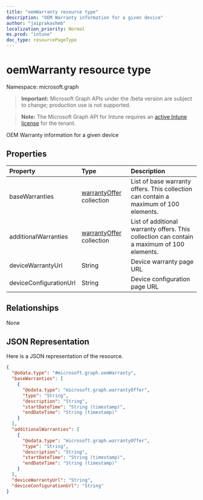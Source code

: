 ```yaml
---
title: "oemWarranty resource type"
description: "OEM Warranty information for a given device"
author: "jaiprakashmb"
localization_priority: Normal
ms.prod: "intune"
doc_type: resourcePageType
---
```


# oemWarranty resource type

Namespace: microsoft.graph

> **Important:** Microsoft Graph APIs under the /beta version are subject to change; production use is not supported.

> **Note:** The Microsoft Graph API for Intune requires an [active Intune license](https://go.microsoft.com/fwlink/?linkid=839381) for the tenant.

OEM Warranty information for a given device

## Properties
|Property|Type|Description|
|:---|:---|:---|
|baseWarranties|[warrantyOffer](../resources/intune-devices-warrantyoffer.md) collection|List of base warranty offers. This collection can contain a maximum of 100 elements.|
|additionalWarranties|[warrantyOffer](../resources/intune-devices-warrantyoffer.md) collection|List of additional warranty offers. This collection can contain a maximum of 100 elements.|
|deviceWarrantyUrl|String|Device warranty page URL|
|deviceConfigurationUrl|String|Device configuration page URL|

## Relationships
None

## JSON Representation
Here is a JSON representation of the resource.
<!-- {
  "blockType": "resource",
  "@odata.type": "microsoft.graph.oemWarranty"
}
-->
``` json
{
  "@odata.type": "#microsoft.graph.oemWarranty",
  "baseWarranties": [
    {
      "@odata.type": "microsoft.graph.warrantyOffer",
      "type": "String",
      "description": "String",
      "startDateTime": "String (timestamp)",
      "endDateTime": "String (timestamp)"
    }
  ],
  "additionalWarranties": [
    {
      "@odata.type": "microsoft.graph.warrantyOffer",
      "type": "String",
      "description": "String",
      "startDateTime": "String (timestamp)",
      "endDateTime": "String (timestamp)"
    }
  ],
  "deviceWarrantyUrl": "String",
  "deviceConfigurationUrl": "String"
}
```
